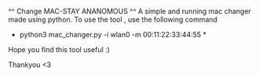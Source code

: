 ^^ Change MAC-STAY ANANOMOUS ^^
A simple and running mac changer made using python.
To use the tool , use the following command 
* python3 mac_changer.py  -i wlan0 -m 00:11:22:33:44:55  *


Hope you find this tool useful :)

Thankyou <3
